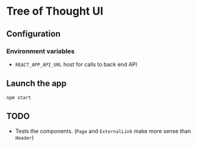 # Tree of Thought UI

## Configuration
### Environment variables
* `REACT_APP_API_URL` host for calls to back end API

## Launch the app
`npm start`

## TODO
* Tests the components. (`Page` and `ExternalLink` make more sense than `Header`)
